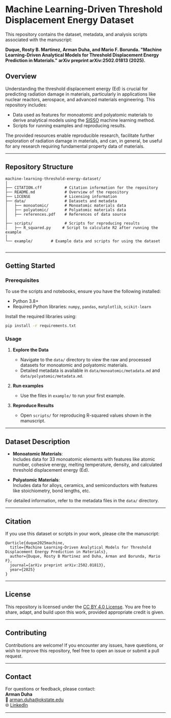 # Machine Learning-Driven Threshold Displacement Energy Dataset

This repository contains the dataset, metadata, and analysis scripts associated with the manuscript:

**Duque, Rosty B. Martinez, Arman Duha, and Mario F. Borunda. "Machine Learning-Driven Analytical Models for Threshold Displacement Energy Prediction in Materials." arXiv preprint arXiv:2502.01813 (2025).**

## Overview

Understanding the threshold displacement energy (Ed) is crucial for predicting radiation damage in materials, particularly in applications like nuclear reactors, aerospace, and advanced materials engineering. This repository includes:
- Data used as features for monoatomic and polyatomic materials to derive analytical models using the [SISSO](https://github.com/rouyang2017/SISSO) machine learning method.
- Scripts for running examples and reproducing results.

The provided resources enable reproducible research, facilitate further exploration of radiation damage in materials, and can, in general, be useful for any research requiring fundamental property data of materials.

---

## Repository Structure

```plaintext
machine-learning-threshold-energy-dataset/
│
├── CITATION.cff          # Citation information for the repository
├── README.md             # Overview of the repository
├── LICENSE               # Licensing information
├── data/                 # Datasets and metadata
│   ├── monoatomic/       # Monoatomic materials data
│   ├── polyatomic/       # Polyatomic materials data
│   ├── references.pdf    # References of data source
│
├── scripts/              # Scripts for reproducing results
│   ├── R_squared.py     # Script to calculate R2 after running the example
│
└── example/        # Example data and scripts for using the dataset
    
```

---

## Getting Started

### Prerequisites
To use the scripts and notebooks, ensure you have the following installed:
- Python 3.8+
- Required Python libraries: `numpy`, `pandas`, `matplotlib`, `scikit-learn`

Install the required libraries using:
```bash
pip install -r requirements.txt
```

### Usage

1. **Explore the Data**  
   - Navigate to the `data/` directory to view the raw and processed datasets for monoatomic and polyatomic materials.
   - Detailed metadata is available in `data/monoatomic/metadata.md` and `data/polyatomic/metadata.md`.

2. **Run examples**  
   - Use the files in `example/` to run your first example.

3. **Reproduce Results**  
   - Open `scripts/` for reproducing R-squared values shown in the manuscript.

---

## Dataset Description

- **Monoatomic Materials**:  
  Includes data for 33 monoatomic elements with features like atomic number, cohesive energy, melting temperature, density, and calculated threshold displacement energy (Ed).

- **Polyatomic Materials**:  
  Includes data for alloys, ceramics, and semiconductors with features like stoichiometry, bond lengths, etc.

For detailed information, refer to the metadata files in the `data/` directory.

---

## Citation

If you use this dataset or scripts in your work, please cite the manuscript:
```
@article{duque2025machine,
  title={Machine Learning-Driven Analytical Models for Threshold Displacement Energy Prediction in Materials},
  author={Duque, Rosty B Martinez and Duha, Arman and Borunda, Mario F},
  journal={arXiv preprint arXiv:2502.01813},
  year={2025}
}
```

---

## License

This repository is licensed under the [CC BY 4.0 License](https://creativecommons.org/licenses/by/4.0/). You are free to share, adapt, and build upon this work, provided appropriate credit is given.

---

## Contributing

Contributions are welcome! If you encounter any issues, have questions, or wish to improve this repository, feel free to open an issue or submit a pull request.

---

## Contact

For questions or feedback, please contact:  
**Arman Duha**  
📧 [arman.duha@okstate.edu](mailto:arman.duha@okstate.edu)  
🌐 [LinkedIn](https://www.linkedin.com/in/arman-duha)  

---

